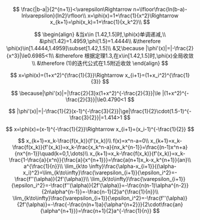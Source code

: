 $$
\frac{|b-a|}{2^{n+1}}<\varepsilon\Rightarrow n=\lfloor\frac{ln(b-a)-ln\varepsilon}{ln2}\rfloor\\
x=\phi(x)=1+\frac{1}{x^2}\Rightarrow x_{k+1}=\phi(x_k)=1+\frac{1}{x_k^2}\\
$$

$$
\begin{align}
&当x\in [1.42,1.5]时,\phi(x)单调递减,\\
&\phi(1.42)=1.4959,\phi(1.5)=1.4444\\
&\therefore \phi(x)\in[1.4444,1.4959]\subset[1.42,1.5]\\
&又\because |\phi'(x)|=|-\frac{2}{x^3}|\le0.6985<1\\
&\therefore 根据定理1.3,在x\in[1.42,1.5]时,\phi(x)全局收敛\\
&\therefore (1)的迭代公式在1.5附近收敛
\end{align}
$$

$$
x=\phi(x)=(1+x^2)^{\frac{1}{3}}\Rightarrow x_{i+1}=(1+x_i^2)^{\frac{1}{3}}
$$

$$
\because|\phi'(x)|=|\frac{2}{3}x(1+x^2)^{-\frac{2}{3}}|\le |(1+x^2)^{-\frac{2}{3}}|\le0.4790<1
$$

$$
|\phi'(x)|=|-\frac{1}{2}(x-1)^{-\frac{3}{2}}|\ge|\frac{1}{2}\cdot(1.5-1)^{-\frac{3}{2}}|=1.414>1
$$


$$
x=\phi(x)=(x-1)^{-\frac{1}{2}}\Rightarrow x_{i+1}=(x_i-1)^{-\frac{1}{2}}
$$




$$
x_{k+1}=x_k-\frac{f(x_k)}{f'(x_k)}\\
f(x)=x^n-a=0\\
x_{k+1}=x_k-\frac{f(x_k)}{f'(x_k)}=x_k-\frac{x_k^n-a}{nx_k^{n-1}}=\frac{(n-1)x^n+a}{nx^{n-1}}\quad(k=0,1,\dots)\\
x_{k+1}=x_k-\frac{f(x_k)}{f'(x_k)}=x_k-\frac{1-\frac{a}{x^n}}{\frac{a}{x^{n+1}}}=\frac{a(n+1)x_k-x_k^{n+1}}{an}\\
a^{\frac{1}{n}}\\
\lim_{k\to \infty}\frac{\alpha-x_{i+1}}{(\alpha-x_i)^2}=\lim_{k\to\infty}\frac{\varepsilon_{i+1}}{\epsilon_i^2}=-\frac{f''(\alpha)}{2f'(\alpha)}\\
\lim_{k\to\infty}\frac{\varepsilon_{i+1}}{\epsilon_i^2}=-\frac{f''(\alpha)}{2f'(\alpha)}=-\frac{n(n-1)\alpha^{n-2}}{2n\alpha^{n-1}}=-\frac{n-1}{2}a^{\frac{1}{n}}\\
\lim_{k\to\infty}\frac{\varepsilon_{i+1}}{\epsilon_i^2}=-\frac{f''(\alpha)}{2f'(\alpha)}=-\frac{-\frac{n(n+1)a}{\alpha^{n+2}}}{2\cdot\frac{an}{\alpha^{n+1}}}=\frac{n+1}{2}a^{-\frac{1}{n}}
$$


























